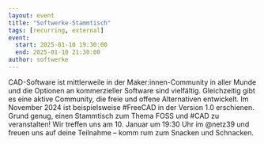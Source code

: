 ```yaml
---
layout: event
title: "Softwerke-Stammtisch"
tags: [recurring, external]
event:
  start: 2025-01-10 19:30:00
  end: 2025-01-10 21:30:00
author: softwerke
---
```


CAD-Software ist mittlerweile in der Maker:innen-Community in aller Munde und die Optionen an kommerzieller Software sind vielfältig. Gleichzeitig gibt es eine aktive Community, die freie und offene Alternativen entwickelt. Im November 2024 ist beispielsweise #FreeCAD in der Version 1.0 erschienen. Grund genug, einen Stammtisch zum Thema FOSS und #CAD zu veranstalten! Wir treffen uns am 10. Januar um 19:30 Uhr im @netz39 und freuen uns auf deine Teilnahme – komm rum zum Snacken und Schnacken.
